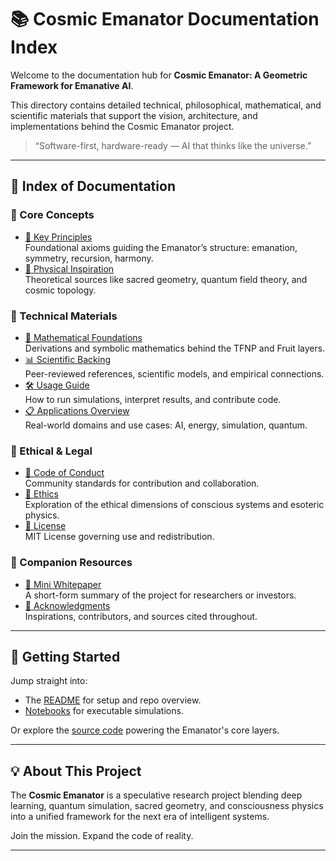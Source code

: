 # 📚 Cosmic Emanator Documentation Index

Welcome to the documentation hub for **Cosmic Emanator: A Geometric Framework for Emanative AI**.

This directory contains detailed technical, philosophical, mathematical, and scientific materials that support the vision, architecture, and implementations behind the Cosmic Emanator project.

> “Software-first, hardware-ready — AI that thinks like the universe.”

---

## 📁 Index of Documentation

### 🔹 Core Concepts
- [📜 Key Principles](Key_Principles.md)  
  Foundational axioms guiding the Emanator’s structure: emanation, symmetry, recursion, harmony.
- [🔮 Physical Inspiration](Physical_Inspiration.md)  
  Theoretical sources like sacred geometry, quantum field theory, and cosmic topology.

### 🧮 Technical Materials
- [📐 Mathematical Foundations](geometry_and_math_foundations.md)  
  Derivations and symbolic mathematics behind the TFNP and Fruit layers.
- [📊 Scientific Backing](Scientific_Backing.md)  
  Peer-reviewed references, scientific models, and empirical connections.
- [🛠️ Usage Guide](Usage_Guide.md)  
  How to run simulations, interpret results, and contribute code.
- [📋 Applications Overview](Applications_Overview.md)  
  Real-world domains and use cases: AI, energy, simulation, quantum.

### 📒 Ethical & Legal
- [📜 Code of Conduct](Code_of_Conduct.md)  
  Community standards for contribution and collaboration.
- [🧭 Ethics](Ethics.md)  
  Exploration of the ethical dimensions of conscious systems and esoteric physics.
- [📄 License](License.md)  
  MIT License governing use and redistribution.

### 🧬 Companion Resources
- [📄 Mini Whitepaper](Mini_Whitepaper.md)  
  A short-form summary of the project for researchers or investors.
- [🙏 Acknowledgments](Acknowledgments.md)  
  Inspirations, contributors, and sources cited throughout.

---

## 🚀 Getting Started

Jump straight into:
- The [README](../README.md) for setup and repo overview.
- [Notebooks](../notebooks/) for executable simulations.

Or explore the [source code](../src/tfnp_layer.py) powering the Emanator's core layers.

---

## 💡 About This Project

The **Cosmic Emanator** is a speculative research project blending deep learning, quantum simulation, sacred geometry, and consciousness physics into a unified framework for the next era of intelligent systems.

Join the mission. Expand the code of reality.

---
